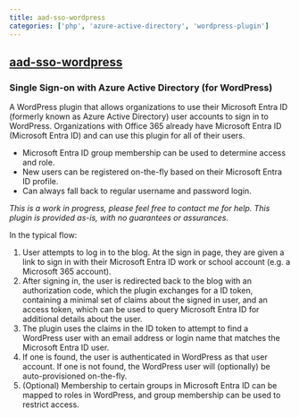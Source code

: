 ```yaml
---
title: aad-sso-wordpress
categories: ['php', 'azure-active-directory', 'wordpress-plugin']
---
```

## [aad-sso-wordpress](https://github.com/psignoret/aad-sso-wordpress)

### Single Sign-on with Azure Active Directory (for WordPress)


A WordPress plugin that allows organizations to use their Microsoft Entra ID (formerly known as Azure Active Directory) user accounts to sign in to WordPress. Organizations with Office 365 already have Microsoft Entra ID (Microsoft Entra ID) and can use this plugin for all of their users.

- Microsoft Entra ID group membership can be used to determine access and role.
- New users can be registered on-the-fly based on their Microsoft Entra ID profile.
- Can always fall back to regular username and password login.

*This is a work in progress, please feel free to contact me for help. This plugin is provided as-is, with no guarantees or assurances.*

In the typical flow:

1. User attempts to log in to the blog. At the sign in page, they are given a link to sign in with their Microsoft Entra ID work or school account (e.g. a Microsoft 365 account).
2. After signing in, the user is redirected back to the blog with an authorization code, which the plugin exchanges for a ID token, containing a minimal set of claims about the signed in user, and an access token, which can be used to query Microsoft Entra ID for additional details about the user.
3. The plugin uses the claims in the ID token to attempt to find a WordPress user with an email address or login name that matches the Microsoft Entra ID user.
4. If one is found, the user is authenticated in WordPress as that user account. If one is not found, the WordPress user will (optionally) be auto-provisioned on-the-fly.
5. (Optional) Membership to certain groups in Microsoft Entra ID can be mapped to roles in WordPress, and group membership can be used to restrict access.
